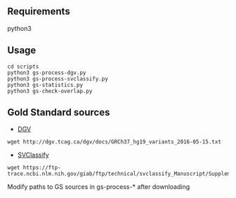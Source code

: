 ## Requirements
python3

## Usage
```shell
cd scripts
python3 gs-process-dgv.py
python3 gs-process-svclassify.py
python3 gs-statistics.py
python3 gs-check-overlap.py
```

## Gold Standard sources
* [DGV](http://dgv.tcag.ca/dgv/app/downloads)
```shell
wget http://dgv.tcag.ca/dgv/docs/GRCh37_hg19_variants_2016-05-15.txt
```
* [SVClassify](https://ftp-trace.ncbi.nlm.nih.gov/giab/ftp/technical/svclassify_Manuscript/Supplementary_Information/)
```shell
wget https://ftp-trace.ncbi.nlm.nih.gov/giab/ftp/technical/svclassify_Manuscript/Supplementary_Information/Personalis_1000_Genomes_deduplicated_deletions.bed
```
Modify paths to GS sources in gs-process-* after downloading